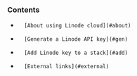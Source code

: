 ### Contents

*		[About using Linode cloud](#about)
*		[Generate a Linode API key](#gen)
*		[Add Linode key to a stack](#add)
*		[External links](#external)


